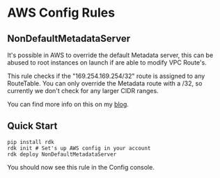 # AWS Config Rules

## NonDefaultMetadataServer

It's possible in AWS to override the default Metadata server, this can be abused to root instances on launch if are able to modify VPC Route's.

This rule checks if the "169.254.169.254/32" route is assigned to any RouteTable. You can only override the Metadata route with a /32, so currently we don't check for any larger CIDR ranges.

You can find more info on this on my [blog](https://blog.ryanjarv.sh/2020/10/19/imds-persistence.html).

## Quick Start

```
pip install rdk
rdk init # Set's up AWS config in your account
rdk deploy NonDefaultMetadataServer
```

You should now see this rule in the Config console.

